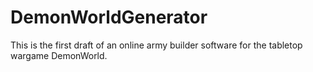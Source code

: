 # DemonWorldGenerator
This is the first draft of an online army builder software for the tabletop wargame DemonWorld.
